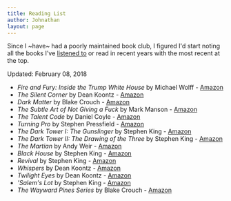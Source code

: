 ```yaml
---
title: Reading List
author: Johnathan
layout: page
---
```


Since I ~have~ had a poorly maintained book club, I figured I'd start noting all the books I've <a href="//audible.com">listened to</a> or read in recent years with the most recent at the top.

Updated: February 08, 2018

* _Fire and Fury: Inside the Trump White House_ by Michael Wolff - [Amazon](http://amzn.to/2GW39LT) 
* _The Silent Corner_ by Dean Koontz - [Amazon](http://amzn.to/2rSN0xX) 
* _Dark Matter_ by Blake Crouch - [Amazon](http://amzn.to/2tqiHRg) 
* _The Subtle Art of Not Giving a Fuck_ by Mark Manson - [Amazon](http://amzn.to/2sQOzSm) 
* _The Talent Code_ by Daniel Coyle - [Amazon](http://amzn.to/2sTCbjS) 
* _Turning Pro_ by Stephen Pressfield - [Amazon](http://amzn.to/2sTD1gz) 
* _The Dark Tower I: The Gunslinger_ by Stephen King - [Amazon](http://amzn.to/2sTF8kD) 
* _The Dark Tower II: The Drawing of the Three_ by Stephen King - [Amazon](http://amzn.to/2sTNOra) 
* _The Martian_ by Andy Weir - [Amazon](http://amzn.to/2sTLOiD) 
* _Black House_ by Stephen King - [Amazon](http://amzn.to/2tqzhk0) 
* _Revival_ by Stephen King - [Amazon](http://amzn.to/2rAiGZS) 
* _Whispers_ by Dean Koontz - [Amazon](http://amzn.to/2tLq9pK) 
* _Twilight Eyes_ by Dean Koontz - [Amazon](http://amzn.to/2rAKnBK) 
* _'Salem's Lot_ by Stephen King - [Amazon](http://amzn.to/2sR1mnI) 
* _The Wayward Pines Series_ by Blake Crouch - [Amazon](http://amzn.to/2sNCkF4)